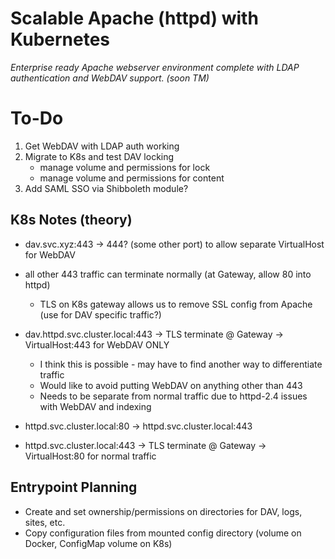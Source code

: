 # Scalable Apache (httpd) with Kubernetes
*Enterprise ready Apache webserver environment complete with LDAP authentication and WebDAV support. (soon TM)*

# To-Do
1. Get WebDAV with LDAP auth working
1. Migrate to K8s and test DAV locking
    - manage volume and permissions for lock
    - manage volume and permissions for content
1. Add SAML SSO via Shibboleth module?

## K8s Notes (theory)
- dav.svc.xyz:443 -> 444? (some other port) to allow separate VirtualHost for WebDAV
- all other 443 traffic can terminate normally (at Gateway, allow 80 into httpd)
    - TLS on K8s gateway allows us to remove SSL config from Apache (use for DAV specific traffic?)

- dav.httpd.svc.cluster.local:443 -> TLS terminate @ Gateway -> VirtualHost:443 for WebDAV ONLY
    - I think this is possible - may have to find another way to differentiate traffic
    - Would like to avoid putting WebDAV on anything other than 443
    - Needs to be separate from normal traffic due to httpd-2.4 issues with WebDAV and indexing
- httpd.svc.cluster.local:80 -> httpd.svc.cluster.local:443
- httpd.svc.cluster.local:443 -> TLS terminate @ Gateway -> VirtualHost:80 for normal traffic

## Entrypoint Planning
- Create and set ownership/permissions on directories for DAV, logs, sites, etc.
- Copy configuration files from mounted config directory (volume on Docker, ConfigMap volume on K8s)
